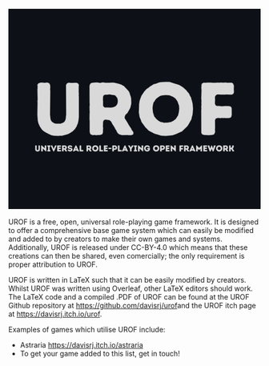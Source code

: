 ![UROF - Universal Role-Playing Open Framework](/UROF-logo.png?raw=true "UROF")

UROF is a free, open, universal role-playing game framework. It is designed to offer a comprehensive base game system which can easily be modified and added to by creators to make their own games and systems. Additionally, UROF is released under CC-BY-4.0 which means that these creations can then be shared, even comercially; the only requirement is proper attribution to UROF.

UROF is written in LaTeX such that it can be easily modified by creators. Whilst UROF was written using Overleaf, other LaTeX editors should work. The LaTeX code and a compiled .PDF of UROF can be found at the UROF Github repository at https://github.com/davisrj/urof​​ and the UROF itch page at https://davisrj.itch.io/urof​.

Examples of games which utilise UROF include:
- Astraria https://davisrj.itch.io/astraria
- To get your game added to this list, get in touch!
